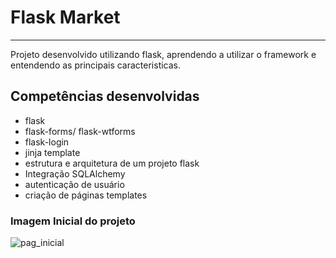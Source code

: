 # Flask Market

---

Projeto desenvolvido utilizando flask, aprendendo a utilizar o framework e entendendo as principais caracteristicas.

## Competências desenvolvidas

- flask
- flask-forms/ flask-wtforms
- flask-login
- jinja template
- estrutura e arquitetura de um projeto flask
- Integração SQLAlchemy
- autenticação de usuário
- criação de páginas templates

### Imagem Inicial do projeto

![pag_inicial](https://cdn.discordapp.com/attachments/884155938985111702/1070163883886653520/image.png)
